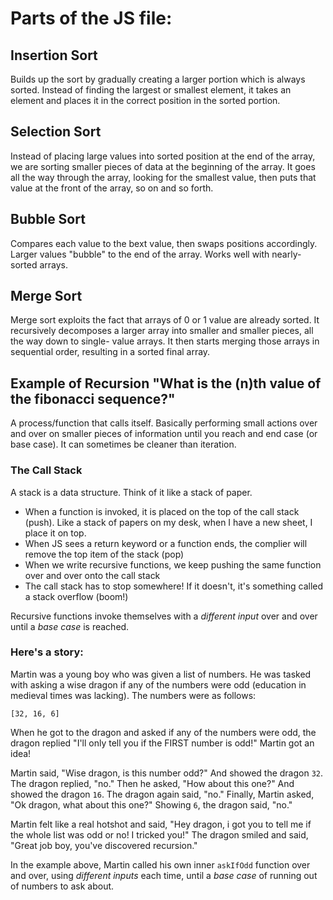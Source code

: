 # Parts of the JS file:

## Insertion Sort

Builds up the sort by gradually creating a larger portion which is always sorted. Instead of finding the largest or smallest element, it takes an element and places it in the correct position in the sorted portion.

## Selection Sort

Instead of placing large values into sorted position at the end of the array, we are sorting smaller pieces of data at the beginning of the array. It goes all the way through the array, looking for the smallest value, then puts that value at the front of the array, so on and so forth.

## Bubble Sort

Compares each value to the bext value, then swaps positions accordingly. Larger values "bubble" to the end of the array. Works well with nearly-sorted arrays.

## Merge Sort

Merge sort exploits the fact that arrays of 0 or 1 value are already sorted. It recursively decomposes a larger array into smaller and smaller pieces, all the way down to single- value arrays. It then starts merging those arrays in sequential order, resulting in a sorted final array.

## Example of Recursion "What is the (n)th value of the fibonacci sequence?"

A process/function that calls itself. Basically performing small actions over and over on smaller pieces of information until you reach and end case (or base case). It can sometimes be cleaner than iteration.

### The Call Stack

A stack is a data structure. Think of it like a stack of paper. 
- When a function is invoked, it is placed on the top of the call stack (push). Like a stack of papers on my desk, when I have a new sheet, I place it on top.
- When JS sees a return keyword or a function ends, the complier will remove the top item of the stack (pop)
- When we write recursive functions, we keep pushing the same function over and over onto the call stack
- The call stack has to stop somewhere! If it doesn't, it's something called a stack overflow (boom!)

Recursive functions invoke themselves with a _different input_ over and over until a _base case_ is reached.

### Here's a story:

Martin was a young boy who was given a list of numbers. He was tasked with asking a wise dragon if any of the numbers were odd (education in medieval times was lacking). The numbers were as follows:

`[32, 16, 6]`

When he got to the dragon and asked if any of the numbers were odd, the dragon replied "I'll only tell you if the FIRST number is odd!" Martin got an idea! 

Martin said, "Wise dragon, is this number odd?" And showed the dragon `32`. The dragon replied, "no."
Then he asked, "How about this one?" And showed the dragon `16`. The dragon again said, "no."
Finally, Martin asked, "Ok dragon, what about this one?" Showing `6`, the dragon said, "no."

Martin felt like a real hotshot and said, "Hey dragon, i got you to tell me if the whole list was odd or no! I tricked you!" The dragon smiled and said, "Great job boy, you've discovered recursion."

In the example above, Martin called his own inner `askIfOdd` function over and over, using _different inputs_ each time, until a _base case_ of running out of numbers to ask about. 

